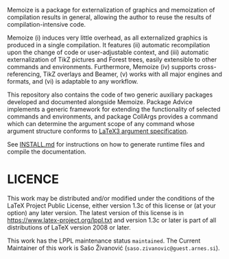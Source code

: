 Memoize is a package for externalization of graphics and memoization of
compilation results in general, allowing the author to reuse the results of
compilation-intensive code. 

Memoize (i) induces very little overhead, as all externalized graphics is
produced in a single compilation. It features (ii) automatic recompilation upon
the change of code or user-adjustable context, and (iii) automatic
externalization of TikZ pictures and Forest trees, easily extensible to other
commands and environments. Furthermore, Memoize (iv) supports
cross-referencing, TikZ overlays and Beamer, (v) works with all major engines
and formats, and (vi) is adaptable to any workflow.

This repository also contains the code of two generic auxiliary packages
developed and documented alongside Memoize. Package Advice implements a generic
framework for extending the functionality of selected commands and
environments, and package CollArgs provides a command which can determine the
argument scope of any command whose argument structure conforms to
[LaTeX3 argument specification](https://www.latex-project.org/help/documentation/usrguide.pdf).

See [INSTALL.md](INSTALL.md) for instructions on how to generate runtime files
and compile the documentation.

# LICENCE

This work may be distributed and/or modified under the conditions of the LaTeX
Project Public License, either version 1.3c of this license or (at your option)
any later version.  The latest version of this license is in
https://www.latex-project.org/lppl.txt and version 1.3c or later is part of all
distributions of LaTeX version 2008 or later.

This work has the LPPL maintenance status `maintained`.  The Current Maintainer
of this work is Sašo Živanović (`saso.zivanovic@guest.arnes.si`).
